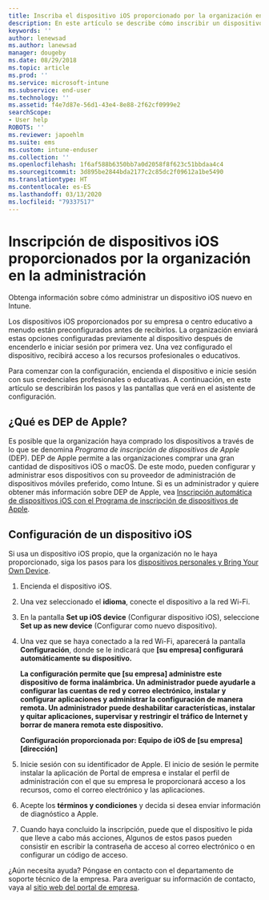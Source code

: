 ```yaml
---
title: Inscriba el dispositivo iOS proporcionado por la organización en la administración. | Microsoft Docs
description: En este artículo se describe cómo inscribir un dispositivo iOS en Intune comprado o proporcionado por la organización.
keywords: ''
author: lenewsad
ms.author: lanewsad
manager: dougeby
ms.date: 08/29/2018
ms.topic: article
ms.prod: ''
ms.service: microsoft-intune
ms.subservice: end-user
ms.technology: ''
ms.assetid: f4e7d87e-56d1-43e4-8e88-2f62cf0999e2
searchScope:
- User help
ROBOTS: ''
ms.reviewer: japoehlm
ms.suite: ems
ms.custom: intune-enduser
ms.collection: ''
ms.openlocfilehash: 1f6af588b6350bb7a0d2058f8f623c51bbdaa4c4
ms.sourcegitcommit: 3d895be2844bda2177c2c85dc2f09612a1be5490
ms.translationtype: HT
ms.contentlocale: es-ES
ms.lasthandoff: 03/13/2020
ms.locfileid: "79337517"
---
```

# <a name="enroll-your-organization-provided-ios-device-in-management"></a>Inscripción de dispositivos iOS proporcionados por la organización en la administración

Obtenga información sobre cómo administrar un dispositivo iOS nuevo en Intune.  

Los dispositivos iOS proporcionados por su empresa o centro educativo a menudo están preconfigurados antes de recibirlos. La organización enviará estas opciones configuradas previamente al dispositivo después de encenderlo e iniciar sesión por primera vez. Una vez configurado el dispositivo, recibirá acceso a los recursos profesionales o educativos.  

Para comenzar con la configuración, encienda el dispositivo e inicie sesión con sus credenciales profesionales o educativas. A continuación, en este artículo se describirán los pasos y las pantallas que verá en el asistente de configuración.

## <a name="what-is-apple-dep"></a>¿Qué es DEP de Apple?

Es posible que la organización haya comprado los dispositivos a través de lo que se denomina *Programa de inscripción de dispositivos de Apple* (DEP). DEP de Apple permite a las organizaciones comprar una gran cantidad de dispositivos iOS o macOS. De este modo, pueden configurar y administrar esos dispositivos con su proveedor de administración de dispositivos móviles preferido, como Intune. Si es un administrador y quiere obtener más información sobre DEP de Apple, vea [Inscripción automática de dispositivos iOS con el Programa de inscripción de dispositivos de Apple](/intune/enrollment/device-enrollment-program-enroll-ios).

## <a name="set-up-your-ios-device"></a>Configuración de un dispositivo iOS

Si usa un dispositivo iOS propio, que la organización no le haya proporcionado, siga los pasos para los [dispositivos personales y Bring Your Own Device](enroll-your-device-in-intune-ios.md).  

1. Encienda el dispositivo iOS.
2. Una vez seleccionado el **idioma**, conecte el dispositivo a la red Wi-Fi.
3. En la pantalla **Set up iOS device** (Configurar dispositivo iOS), seleccione **Set up as new device** (Configurar como nuevo dispositivo).  
4. Una vez que se haya conectado a la red Wi-Fi, aparecerá la pantalla **Configuración**, donde se le indicará que **[su empresa] configurará automáticamente su dispositivo.**

   **La configuración permite que [su empresa] administre este dispositivo de forma inalámbrica. Un administrador puede ayudarle a configurar las cuentas de red y correo electrónico, instalar y configurar aplicaciones y administrar la configuración de manera remota. Un administrador puede deshabilitar características, instalar y quitar aplicaciones, supervisar y restringir el tráfico de Internet y borrar de manera remota este dispositivo.**

   **Configuración proporcionada por: Equipo de iOS de [su empresa] [dirección]**

5. Inicie sesión con su identificador de Apple. El inicio de sesión le permite instalar la aplicación de Portal de empresa e instalar el perfil de administración con el que su empresa le proporcionará acceso a los recursos, como el correo electrónico y las aplicaciones.
6. Acepte los **términos y condiciones** y decida si desea enviar información de diagnóstico a Apple.
7. Cuando haya concluido la inscripción, puede que el dispositivo le pida que lleve a cabo más acciones, Algunos de estos pasos pueden consistir en escribir la contraseña de acceso al correo electrónico o en configurar un código de acceso.

¿Aún necesita ayuda? Póngase en contacto con el departamento de soporte técnico de la empresa. Para averiguar su información de contacto, vaya al [sitio web del portal de empresa](https://go.microsoft.com/fwlink/?linkid=2010980).
